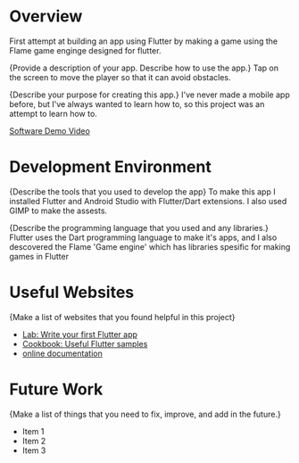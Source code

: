 # Overview

First attempt at building an app using Flutter by making a game using the Flame game enginge designed for flutter.

{Provide a description of your app.  Describe how to use the app.}
Tap on the screen to move the player so that it can avoid obstacles.

{Describe your purpose for creating this app.}
I've never made a mobile app before, but I've always wanted to learn how to, so this project was an attempt to learn how to.

[Software Demo Video](https://youtu.be/6rT8_31ft1I)

# Development Environment

{Describe the tools that you used to develop the app}
To make this app I installed Flutter and Android Studio with Flutter/Dart extensions.
I also used GIMP to make the assests.

{Describe the programming language that you used and any libraries.}
Flutter uses the Dart programming language to make it's apps, and 
I also descovered the Flame 'Game engine' which has libraries spesific for making games in Flutter

# Useful Websites

{Make a list of websites that you found helpful in this project}
* [Lab: Write your first Flutter app](https://docs.flutter.dev/get-started/codelab)
* [Cookbook: Useful Flutter samples](https://docs.flutter.dev/cookbook)
* [online documentation](https://docs.flutter.dev/)

# Future Work

{Make a list of things that you need to fix, improve, and add in the future.}
* Item 1
* Item 2
* Item 3
